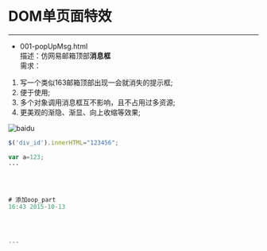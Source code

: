 # DOM单页面特效
----------------------------
- 001-popUpMsg.html  
描述：仿网易邮箱顶部**消息框**  
需求：  
1.  写一个类似163邮箱顶部出现一会就消失的提示框; 
2.  便于使用;
3.  多个对象调用消息框互不影响，且不占用过多资源;
4.  更美观的渐隐、渐显、向上收缩等效果;





![baidu](http://www.baidu.com/img/bdlogo.gif "百度logo")  


```Javascript
$('div_id').innerHTML="123456";

var a=123;
···




# 添加oop_part
16:43 2015-10-13




---
